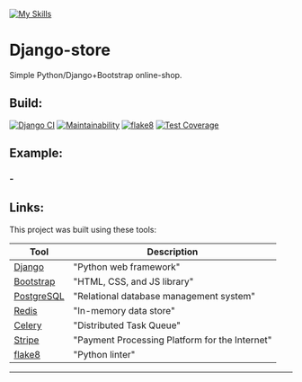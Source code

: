 [![My Skills](https://skillicons.dev/icons?i=py,django,postgres,html,css,bootstrap,redis,github)](https://skillicons.dev)

# Django-store

Simple Python/Django+Bootstrap online-shop.

## Build:
[![Django CI](https://github.com/SadLaboka/Django-store/actions/workflows/build.yml/badge.svg)](https://github.com/SadLaboka/Django-store/actions/workflows/build.yml)
[![Maintainability](https://api.codeclimate.com/v1/badges/a5c68370c7560ab4733f/maintainability)](https://codeclimate.com/github/SadLaboka/Django-store/maintainability)
[![flake8](https://github.com/SadLaboka/Django-store/actions/workflows/flake8.yml/badge.svg)](https://github.com/SadLaboka/Django-store/actions/workflows/flake8.yml)
[![Test Coverage](https://api.codeclimate.com/v1/badges/a5c68370c7560ab4733f/test_coverage)](https://codeclimate.com/github/SadLaboka/Django-store/test_coverage)

## Example:
### -

## Links:

This project was built using these tools:

| Tool                                                                        | Description                                             |
|-----------------------------------------------------------------------------|---------------------------------------------------------|
| [Django](https://www.djangoproject.com/)                                    | "Python web framework"                                  |
| [Bootstrap](https://getbootstrap.com/)                                      | "HTML, CSS, and JS library"                             |
| [PostgreSQL](https://www.postgresql.org/)                                   | "Relational database management system"                 |
| [Redis](https://redis.io/)                                                  | "In-memory data store"                                  |
| [Celery](https://github.com/celery/celery)                                  | "Distributed Task Queue"                                |
| [Stripe](https://stripe.com/)                                               | "Payment Processing Platform for the Internet"          |
| [flake8](https://github.com/PyCQA/flake8)                                   | "Python linter"                                         |

---
